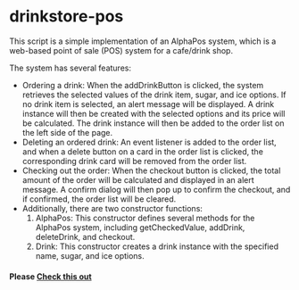 # drinkstore-pos
This script is a simple implementation of an AlphaPos system, which is a web-based point of sale (POS) system for a cafe/drink shop.

The system has several features:

<ul>
<li>Ordering a drink: When the addDrinkButton is clicked, the system retrieves the selected values of the drink item, sugar, and ice options. If no drink item is selected, an alert message will be displayed. A drink instance will then be created with the selected options and its price will be calculated. The drink instance will then be added to the order list on the left side of the page.</li>
<li>Deleting an ordered drink: An event listener is added to the order list, and when a delete button on a card in the order list is clicked, the corresponding drink card will be removed from the order list.</li>
<li>Checking out the order: When the checkout button is clicked, the total amount of the order will be calculated and displayed in an alert message. A confirm dialog will then pop up to confirm the checkout, and if confirmed, the order list will be cleared.<li>
Additionally, there are two constructor functions:
<ol>
<li>AlphaPos: This constructor defines several methods for the AlphaPos system, including getCheckedValue, addDrink, deleteDrink, and checkout.</li>
<li>Drink: This constructor creates a drink instance with the specified name, sugar, and ice options.</li>
<ol>
</ul>
<h4>Please <a href="https://pj-huang-2.github.io/drinkstore-pos/">Check this out</a></h4>

